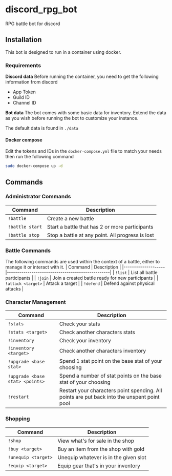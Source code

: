 # discord_rpg_bot
RPG battle bot for discord

## Installation
This bot is designed to run in a container using docker.

### Requirements
**Discord data**
Before running the container, you need to get the following information from discord
* App Token
* Guild ID
* Channel ID

**Bot data**
The bot comes with some basic data for inventory. Extend the data as you wish before running the bot to customize your instance.

The default data is found in `./data`

#### Docker compose
Edit the tokens and IDs in the `docker-compose.yml` file to match your needs then run the following command
```bash
sudo docker-compose up -d
```


## Commands
### Administrator Commands
| Command            | Description                                      |
|--------------------|--------------------------------------------------|
| `!battle`          | Create a new battle                              |
| `!battle start`    | Start a battle that has 2 or more participants   |
| `!battle stop`     | Stop a battle at any point. All progress is lost |

### Battle Commands
The following commands are used within the context of a battle, either to manage it or interact with it.
| Command            | Description                                      |
|--------------------|--------------------------------------------------|
| `!list`            | List all battle participants                     |
| `!join`            | Join a created battle ready for new participants |
| `!attack <target>` | Attack a target                                  |
| `!defend`          | Defend against physical attacks                  |

### Character Management
| Command                         | Description                                                                                    |
|---------------------------------|------------------------------------------------------------------------------------------------|
| `!stats`                        | Check your stats                                                                               |
| `!stats <target>`               | Check another characters stats                                                                 |
| `!inventory`                    | Check your inventory                                                                           |
| `!inventory <target>`           | Check another characters inventory                                                             |
| `!upgrade <base stat>`          | Spend 1 stat point on the base stat of your choosing                                           |
| `!upgrade <base stat> <points>` | Spend a number of stat points on the base stat of your choosing                                |
| `!restart`                      | Restart your characters point spending. All points are put back into the unspent point pool    |

### Shopping
| Command               | Description                           |
|-----------------------|---------------------------------------|
| `!shop`               | View what's for sale in the shop      |
| `!buy <target>`       | Buy an item from the shop with gold   |
| `!unequip <target>`   | Unequip whatever is in the given slot |
| `!equip <target>`     | Equip gear that's in your inventory   |
